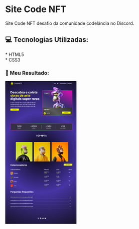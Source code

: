 # Site Code NFT
Site Code NFT desafio da comunidade codelândia no Discord.

<h2> 💻 Tecnologias Utilizadas: </h2>
* HTML5 <br>
* CSS3

<h3> 🚀 Meu Resultado: </h3>
<img src="https://github.com/souzarayane/Site-Code-NFT/blob/main/Meu-resultado.png" width="45%">

